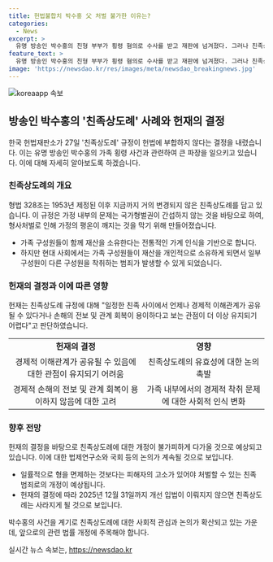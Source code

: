 ```yaml
---
title: 헌법불합치 박수홍 父 처벌 불가한 이유는?
categories:
  - News
excerpt: >
  유명 방송인 박수홍의 친형 부부가 횡령 혐의로 수사를 받고 재판에 넘겨졌다. 그러나 친족상도례의 헌법불합치 결정으로 효력을 잃었고, 헌재는 가족 간 착취 문제를 지적했다. 현재는 범행 시점을 기준으로 처벌이 이뤄지기 때문에 박씨 부친은 처벌을 면할 가능성이 높다. 이에 대한 관심이 높아지고, 법조계에서는 친족상도례 폐지나 개정이 논의되고 있다. 헌재의 결정에 따라 국회는 2025년까지 개선 입법을 하는 것이 의무화되었다.
feature_text: >
  유명 방송인 박수홍의 친형 부부가 횡령 혐의로 수사를 받고 재판에 넘겨졌다. 그러나 친족상도례의 헌법불합치 결정으로 효력을 잃었고, 헌재는 가족 간 착취 문제를 지적했다. 현재는 범행 시점을 기준으로 처벌이 이뤄지기 때문에 박씨 부친은 처벌을 면할 가능성이 높다. 이에 대한 관심이 높아지고, 법조계에서는 친족상도례 폐지나 개정이 논의되고 있다. 헌재의 결정에 따라 국회는 2025년까지 개선 입법을 하는 것이 의무화되었다.
image: 'https://newsdao.kr/res/images/meta/newsdao_breakingnews.jpg'
---
```


<p><img src="https://newsdao.kr/res/images/meta/newsdao_breakingnews.jpg" alt="koreaapp 속보" /></p>

<h2 data-ke-size="size26">방송인 박수홍의 '친족상도례' 사례와 헌재의 결정</h2>

<p data-ke-size="size16">한국 헌법재판소가 27일 '친족상도례' 규정이 헌법에 부합하지 않다는 결정을 내렸습니다. 이는 유명 방송인 박수홍의 가족 횡령 사건과 관련하여 큰 파장을 일으키고 있습니다. 이에 대해 자세히 알아보도록 하겠습니다.</p>

<h3 data-ke-size="size23">친족상도례의 개요</h3>

<p data-ke-size="size16">형법 328조는 1953년 제정된 이후 지금까지 거의 변경되지 않은 친족상도례를 담고 있습니다. 이 규정은 가정 내부의 문제는 국가형벌권이 간섭하지 않는 것을 바탕으로 하여, 형사처벌로 인해 가정의 평온이 깨지는 것을 막기 위해 만들어졌습니다.</p>

<ul>
  <li>가족 구성원들이 함께 재산을 소유한다는 전통적인 가계 인식을 기반으로 합니다.</li>
  <li>하지만 현대 사회에서는 가족 구성원들이 재산을 개인적으로 소유하게 되면서 일부 구성원이 다른 구성원을 착취하는 범죄가 발생할 수 있게 되었습니다.</li>
</ul>

<h3 data-ke-size="size23">헌재의 결정과 이에 따른 영향</h3>

<p data-ke-size="size16">헌재는 친족상도례 규정에 대해 "일정한 친족 사이에서 언제나 경제적 이해관계가 공유될 수 있다거나 손해의 전보 및 관계 회복이 용이하다고 보는 관점이 더 이상 유지되기 어렵다"고 판단하였습니다.</p>

<table>
  <tr>
    <td style="text-align: center; height: 17px;"><b>헌재의 결정</b></td>
    <td style="text-align: center; height: 17px;"><b>영향</b></td>
  </tr>
  <tr>
    <td style="text-align: center;">경제적 이해관계가 공유될 수 있음에 대한 관점이 유지되기 어려움</td>
    <td style="text-align: center;">친족상도례의 유효성에 대한 논의 촉발</td>
  </tr>
  <tr>
    <td style="text-align: center;">경제적 손해의 전보 및 관계 회복이 용이하지 않음에 대한 고려</td>
    <td style="text-align: center;">가족 내부에서의 경제적 착취 문제에 대한 사회적 인식 변화</td>
  </tr>
</table>

<h3 data-ke-size="size23">향후 전망</h3>

<p data-ke-size="size16">헌재의 결정을 바탕으로 친족상도례에 대한 개정이 불가피하게 다가올 것으로 예상되고 있습니다. 이에 대한 법제연구소와 국회 등의 논의가 계속될 것으로 보입니다.</p>

<ul>
  <li>일률적으로 형을 면제하는 것보다는 피해자의 고소가 있어야 처벌할 수 있는 친족 범죄로의 개정이 예상됩니다.</li>
  <li>헌재의 결정에 따라 2025년 12월 31일까지 개선 입법이 이뤄지지 않으면 친족상도례는 사라지게 될 것으로 보입니다.</li>
</ul>

<p data-ke-size="size16">박수홍의 사건을 계기로 친족상도례에 대한 사회적 관심과 논의가 확산되고 있는 가운데, 앞으로의 관련 법률 개정에 주목해야 합니다.</p>
실시간 뉴스 속보는, <a href="https://newsdao.kr" rel="dofollow">https://newsdao.kr</a>


